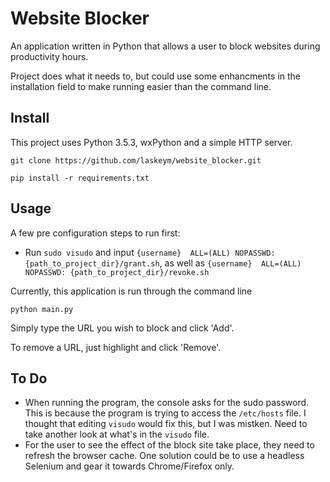 # Website Blocker

An application written in Python that allows a user to block websites during productivity hours.

Project does what it needs to, but could use some enhancments in the installation field to make running easier than the command line.

## Install

This project uses Python 3.5.3, wxPython and a simple HTTP server.

`git clone https://github.com/laskeym/website_blocker.git`

`pip install -r requirements.txt`

## Usage

A few pre configuration steps to run first:

* Run `sudo visudo` and input `{username}  ALL=(ALL) NOPASSWD: {path_to_project_dir}/grant.sh`, as well as `{username}  ALL=(ALL)  NOPASSWD: {path_to_project_dir}/revoke.sh`

Currently, this application is run through the command line

`python main.py`

Simply type the URL you wish to block and click 'Add'. 

To remove a URL, just highlight and click 'Remove'.

## To Do

* When running the program, the console asks for the sudo password.  This is because the program is trying to access the `/etc/hosts` file.  I thought that editing `visudo` would fix this, but I was mistken.  Need to take another look at what's in the `visudo` file.
* For the user to see the effect of the block site take place, they need to refresh the browser cache.  One solution could be to use a headless Selenium and gear it towards Chrome/Firefox only.